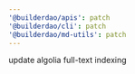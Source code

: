 ```yaml
---
'@builderdao/apis': patch
'@builderdao/cli': patch
'@builderdao/md-utils': patch
---
```


update algolia full-text indexing
